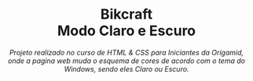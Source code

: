 <h1 align="center">Bikcraft<br>Modo Claro e Escuro</h1>
<p align="center"><i>Projeto realizado no curso de HTML & CSS para Iniciantes da Origamid, onde a pagina web muda o esquema de cores de acordo com o tema do Windows, sendo eles Claro ou Escuro.</i></p>
